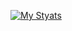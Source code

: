 [![My Styats](https://github-readme-stats.vercel.app/api?username=Sw1ndlerScripts)](https://github.com/anuraghazra/github-readme-stats)
